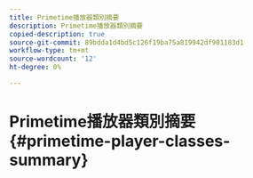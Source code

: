 ```yaml
---
title: Primetime播放器類別摘要
description: Primetime播放器類別摘要
copied-description: true
source-git-commit: 89bdda1d4bd5c126f19ba75a819942df901183d1
workflow-type: tm+mt
source-wordcount: '12'
ht-degree: 0%

---
```



# Primetime播放器類別摘要{#primetime-player-classes-summary}
